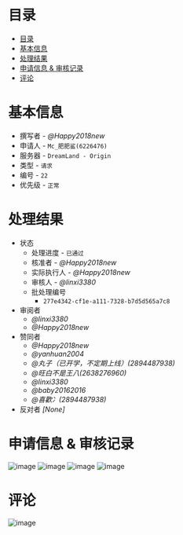 # 目录
- [目录](#目录)
- [基本信息](#基本信息)
- [处理结果](#处理结果)
- [申请信息 \& 审核记录](#申请信息--审核记录)
- [评论](#评论)





# 基本信息
- 撰写者 - _@Happy2018new_
- 申请人 - `Mc_肥肥鲨(6226476)`
- 服务器 - `DreamLand - Origin`
- 类型 - `请求`
- 编号 - `22`
- 优先级 - `正常`





# 处理结果
- 状态
    - 处理进度 - `已通过`
    - 核准者 - _@Happy2018new_
    - 实际执行人 - _@Happy2018new_
    - 审核人 - _@linxi3380_
    - 批处理编号
        - `277e4342-cf1e-a111-7328-b7d5d565a7c8`
- 审阅者
    - _@linxi3380_
    - _@Happy2018new_
- 赞同者
    - _@Happy2018new_
    - _@yanhuan2004_
    - _@丸子（已开学，不定期上线）(2894487938)_
    - _@旺白不是王八(2638276960)_
    - _@linxi3380_
    - _@baby20162016_
    - _@喜歡冫(2894487938)_
- 反对者 _[None]_





# 申请信息 & 审核记录
![image](https://user-images.githubusercontent.com/109064184/260223986-f3f81603-ce0b-4f72-b13c-05da0ed09f9e.png)
![image](https://user-images.githubusercontent.com/109064184/260224115-55899e82-5ab6-496c-88cd-4081fc3eba63.png)
![image](https://user-images.githubusercontent.com/109064184/260224163-4fa04453-b87f-4a5f-bd72-f774ca304a4a.png)
![image](https://user-images.githubusercontent.com/109064184/260224211-edb9b134-e0a5-43b0-9f0b-f7b337e31e33.png)





# 评论
![image](https://user-images.githubusercontent.com/109064184/260224364-2eb3a900-32c4-40fb-a9b1-2029e893a3c2.png)